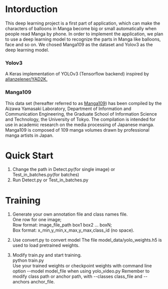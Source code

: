 # Intorduction
This deep learning project is a first part of application, which can make the characters of balloons in Manga become big or small automatically when people read Manga by phone. In order to implement the application, we plan to use a deep learning model to recognize the parts in Manga like balloons, face and so on. We chosed Manga109 as the dataset and Yolov3 as the deep learning model.

### Yolov3
A Keras implementation of YOLOv3 (Tensorflow backend) inspired by [allanzelener/YAD2K.](https://github.com/allanzelener/YAD2K)

### Manga109
This data set (hereafter referred to as [Manga109](http://www.manga109.org/en/index.html)) has been compiled by the Aizawa Yamasaki Laboratory, Department of Information and Communication Engineering, the Graduate School of Information Science and Technology, the University of Tokyo. The compilation is intended for use in academic research on the media processing of Japanese manga. Manga109 is composed of 109 manga volumes drawn by professional manga artists in Japan.

# Quick Start
1. Change the path in Detect.py(for single image) or Test_in_batches.py(for batches)  
2. Run Detect.py or Test_in_batches.py
  
# Training
1. Generate your own annotation file and class names file.  
   One row for one image;  
   Row format: image_file_path box1 box2 ... boxN;  
   Box format: x_min,y_min,x_max,y_max,class_id (no space).  

2. Use convert.py to convert model
   The file model_data/yolo_weights.h5 is used to load pretrained weights.

3. Modify train.py and start training.  
   python train.py  
   Use your trained weights or checkpoint weights with command line option --model model_file when using yolo_video.py Remember to modify      class path or anchor path, with --classes class_file and --anchors anchor_file.
